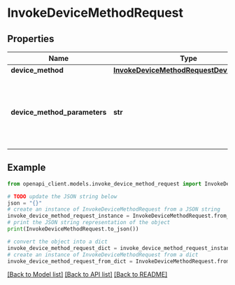 # InvokeDeviceMethodRequest


## Properties

Name | Type | Description | Notes
------------ | ------------- | ------------- | -------------
**device_method** | [**InvokeDeviceMethodRequestDeviceMethod**](InvokeDeviceMethodRequestDeviceMethod.md) |  | [optional] 
**device_method_parameters** | **str** | A JSON encoded string containing the device method request parameters. | [optional] 

## Example

```python
from openapi_client.models.invoke_device_method_request import InvokeDeviceMethodRequest

# TODO update the JSON string below
json = "{}"
# create an instance of InvokeDeviceMethodRequest from a JSON string
invoke_device_method_request_instance = InvokeDeviceMethodRequest.from_json(json)
# print the JSON string representation of the object
print(InvokeDeviceMethodRequest.to_json())

# convert the object into a dict
invoke_device_method_request_dict = invoke_device_method_request_instance.to_dict()
# create an instance of InvokeDeviceMethodRequest from a dict
invoke_device_method_request_from_dict = InvokeDeviceMethodRequest.from_dict(invoke_device_method_request_dict)
```
[[Back to Model list]](../README.md#documentation-for-models) [[Back to API list]](../README.md#documentation-for-api-endpoints) [[Back to README]](../README.md)


